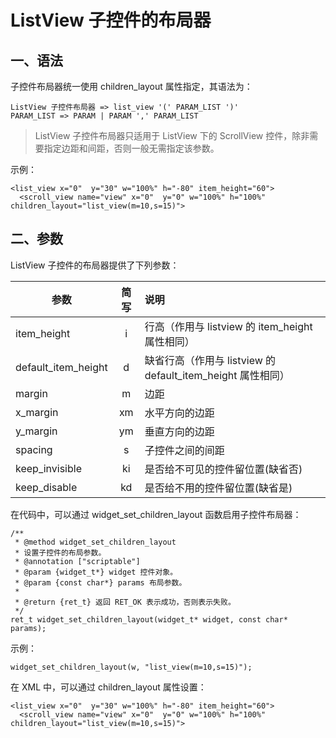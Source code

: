 # ListView 子控件的布局器

## 一、语法

子控件布局器统一使用 children_layout 属性指定，其语法为：

```
ListView 子控件布局器 => list_view '(' PARAM_LIST ')'
PARAM_LIST => PARAM | PARAM ',' PARAM_LIST
```

> ListView 子控件布局器只适用于 ListView 下的 ScrollView 控件，除非需要指定边距和间距，否则一般无需指定该参数。

示例：

```
<list_view x="0"  y="30" w="100%" h="-80" item_height="60">
  <scroll_view name="view" x="0"  y="0" w="100%" h="100%" children_layout="list_view(m=10,s=15)">
```

## 二、参数

ListView 子控件的布局器提供了下列参数：

| 参数                  | 简写   |  说明                                                       |
|-----------------------|:------:|:---------------------------------------------------------  |
| item\_height          |  i     | 行高（作用与 listview 的 item\_height 属性相同）             |
| default\_item\_height |  d     | 缺省行高（作用与 listview 的 default\_item\_height 属性相同） |
| margin                |  m     | 边距                                                        |
| x\_margin             |  xm    | 水平方向的边距                                               |
| y\_margin             |  ym    | 垂直方向的边距                                               |
| spacing               |  s     | 子控件之间的间距                                             |
| keep_invisible | ki   | 是否给不可见的控件留位置(缺省否)|
| keep_disable | kd   | 是否给不用的控件留位置(缺省是)|

在代码中，可以通过 widget\_set\_children\_layout 函数启用子控件布局器：

```
/**
 * @method widget_set_children_layout
 * 设置子控件的布局参数。
 * @annotation ["scriptable"]
 * @param {widget_t*} widget 控件对象。
 * @param {const char*} params 布局参数。
 *
 * @return {ret_t} 返回 RET_OK 表示成功，否则表示失败。
 */
ret_t widget_set_children_layout(widget_t* widget, const char* params);
```

示例：

```
widget_set_children_layout(w, "list_view(m=10,s=15)");
```

在 XML 中，可以通过 children\_layout 属性设置：

```
<list_view x="0"  y="30" w="100%" h="-80" item_height="60">
  <scroll_view name="view" x="0"  y="0" w="100%" h="100%" children_layout="list_view(m=10,s=15)">
```

